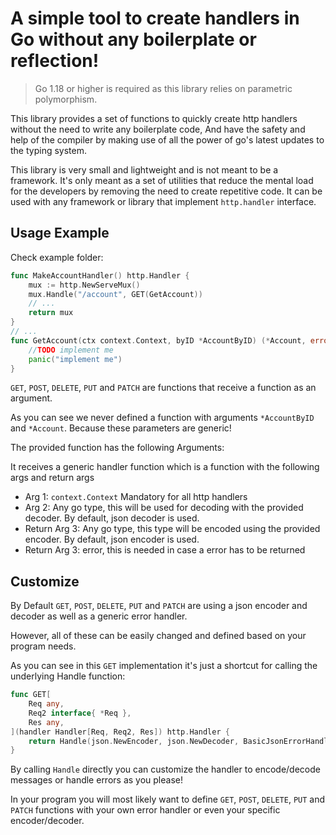# A simple tool to create handlers in Go without any boilerplate or reflection!

> Go 1.18 or higher is required as this library relies on parametric polymorphism.

This library provides a set of functions to quickly create http handlers without the need to write any boilerplate code,
And have the safety and help of the compiler by making use of all the power of go's latest updates to the typing system.


This library is very small and lightweight and is not meant to be a framework. 
It's only meant as a set of utilities that reduce the mental load for the developers by removing the need to create repetitive code.
It can be used with any framework or library that implement `http.handler` interface.

## Usage Example

Check example folder:

```go
func MakeAccountHandler() http.Handler {
    mux := http.NewServeMux()
    mux.Handle("/account", GET(GetAccount))
    // ...
    return mux
}
// ...
func GetAccount(ctx context.Context, byID *AccountByID) (*Account, error) {
    //TODO implement me
    panic("implement me")
}

```

`GET`, `POST`, `DELETE`, `PUT` and `PATCH` are functions that receive a function as an argument. 

As you can see we never defined a function with arguments `*AccountByID` and `*Account`. Because these parameters are generic!

The provided function has the following Arguments:  

It receives a generic handler function which is a function with the following args and return args
- Arg 1: `context.Context` Mandatory for all http handlers
- Arg 2: Any go type, this will be used for decoding with the provided decoder. By default, json decoder is used.
- Return Arg 3: Any go type, this type will be encoded using the provided encoder. By default, json encoder is used.
- Return Arg 3: error, this is needed in case a error has to be returned

## Customize

By Default `GET`, `POST`, `DELETE`, `PUT` and `PATCH` are using a json encoder and decoder as well as a generic error handler.

However, all of these can be easily changed and defined based on your program needs.

As you can see in this `GET` implementation it's just a shortcut for calling the underlying Handle function:
```go
func GET[
    Req any,
    Req2 interface{ *Req },
    Res any,
](handler Handler[Req, Req2, Res]) http.Handler {
    return Handle(json.NewEncoder, json.NewDecoder, BasicJsonErrorHandler, handler, http.MethodGet)
}
```

By calling `Handle` directly you can customize the handler to encode/decode messages or handle errors as you please! 

In your program you will most likely want to define `GET`, `POST`, `DELETE`, `PUT` and `PATCH`  functions with your own error handler or even your specific encoder/decoder.
